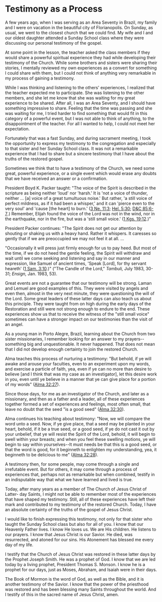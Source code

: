 # Testimony as a Process

A few years ago, when I was serving as an Area Seventy in Brazil, my family
and I were on vacation in the beautiful city of Florianopolis. On Sunday, as
usual, we went to the closest church that we could find. My wife and I and our
oldest daughter attended a Sunday School class where they were discussing our
personal testimony of the gospel.

At some point in the lesson, the teacher asked the class members if they would
share a powerful spiritual experience they had while developing their
testimony of the Church. While some brothers and sisters were sharing their
stories, I mentally reviewed my own experiences as a convert for something I
could share with them, but I could not think of anything very remarkable in my
process of gaining a testimony.

While I was thinking and listening to the others' experiences, I realized that
the teacher expected me to participate. She was listening to the other
members, and she let me know that she was waiting for my great experience to
be shared. After all, I was an Area Seventy, and I should have something
impressive to share. Feeling that the time was passing and she was waiting for
me, I tried harder to find something that would fit in this category of a
powerful event, but I was not able to think of anything, to the disappointment
of the teacher. For all I wanted to help, I could not meet her expectation.

Fortunately that was a fast Sunday, and during sacrament meeting, I took the
opportunity to express my testimony to the congregation and especially to that
sister and her Sunday School class. It was not a remarkable experience that I
had to share but a sincere testimony that I have about the truths of the
restored gospel.

Sometimes we think that to have a testimony of the Church, we need some great,
powerful experience, or a single event which would erase any doubts that we
have received an answer or a confirmation.

President Boyd K. Packer taught: "The voice of the Spirit is described in the
scripture as being neither 'loud' nor 'harsh.' It is 'not a voice of thunder,
neither ... [a] voice of a great tumultuous noise.' But rather, 'a still voice
of perfect mildness, as if it had been a whisper,' and it can 'pierce even to
the very soul' and 'cause [the heart] to burn.' ([3 Ne.
11:3](https://www.lds.org/scriptures/bofm/3-ne/11.3?lang=eng#2); [Hel.
5:30](https://www.lds.org/scriptures/bofm/hel/5.30?lang=eng#29); [D&amp;C
85:6-7](https://www.lds.org/scriptures/dc-testament/dc/85.6-7?lang=eng#5).)
Remember, Elijah found the voice of the Lord was not in the wind, nor in the
earthquake, nor in the fire, but was a 'still small voice.' ([1 Kgs.
19:12](https://www.lds.org/scriptures/ot/1-kgs/19.12?lang=eng#11).)"

President Packer continues: "The Spirit does not get our attention by shouting
or shaking us with a heavy hand. Rather it whispers. It caresses so gently
that if we are preoccupied we may not feel it at all. ...

"Occasionally it will press just firmly enough for us to pay heed. But most of
the time, if we do not heed the gentle feeling, the Spirit will withdraw and
wait until we come seeking and listening and say in our manner and expression,
like Samuel of ancient times, 'Speak [Lord], for thy servant heareth' ([1 Sam.
3:10](https://www.lds.org/scriptures/ot/1-sam/3.10?lang=eng#9).)" ("The Candle
of the Lord," _Tambuli,_ July 1983, 30-31; _Ensign,_ Jan. 1983, 53).

Great events are not a guarantee that our testimony will be strong. Laman and
Lemuel are good examples of this. They were visited by angels and even then,
almost in the very next minute, they were questioning the will of the Lord.
Some great leaders of these latter days can also teach us about this
principle. They were taught from on high during the early days of the
Restoration and still were not strong enough to endure to the end. These
experiences show us that to receive the witness of the "still small voice"
sometimes can have a stronger impact on our testimonies than the visit of an
angel.

As a young man in Porto Alegre, Brazil, learning about the Church from two
sister missionaries, I remember looking for an answer to my prayers--something
big and unquestionable. It never happened. That does not mean that I did not
develop enough certainty to join the restored Church.

Alma teaches this process of nurturing a testimony: "But behold, if ye will
awake and arouse your faculties, even to an experiment upon my words, and
exercise a particle of faith, yea, even if ye can no more than desire to
believe [and I think that was my case as an investigator], let this desire
work in you, even until ye believe in a manner that ye can give place for a
portion of my words" ([Alma
32:27](https://www.lds.org/scriptures/bofm/alma/32.27?lang=eng#26)).

Since those days, for me as an investigator of the Church, and later as a
missionary, and then as a father and a leader, all of these experiences
together formed a set of experiences and feelings, most often small, that
leave no doubt that the seed "is a good seed" ([Alma
32:30](https://www.lds.org/scriptures/bofm/alma/32.30?lang=eng#29)).

Alma continues his teaching about testimony: "Now, we will compare the word
unto a seed. Now, if ye give place, that a seed may be planted in your heart,
behold, if it be a true seed, or a good seed, if ye do not cast it out by your
unbelief, that ye will resist the Spirit of the Lord, behold, it will begin to
swell within your breasts; and when you feel these swelling motions, ye will
begin to say within yourselves--It must needs be that this is a good seed, or
that the word is good, for it beginneth to enlighten my understanding, yea, it
beginneth to be delicious to me" ([Alma
32:28](https://www.lds.org/scriptures/bofm/alma/32.28?lang=eng#27)).

A testimony then, for some people, may come through a single and irrefutable
event. But for others, it may come through a process of experiences that,
perhaps not as remarkable but when combined, testify in an indisputable way
that what we have learned and lived is true.

Today, after many years as a member of The Church of Jesus Christ of Latter-
day Saints, I might not be able to remember most of the experiences that have
shaped my testimony. Still, all of these experiences have left their mark and
contributed to my testimony of the restored Church. Today, I have an absolute
certainty of the truths of the gospel of Jesus Christ.

I would like to finish expressing this testimony, not only for that sister who
taught the Sunday School class but also for all of you. I know that our
Heavenly Father lives. I know He loves us. We are His children. He listens to
our prayers. I know that Jesus Christ is our Savior. He died, was resurrected,
and atoned for our sins. His Atonement has blessed me every day of my life.

I testify that the Church of Jesus Christ was restored in these latter days by
the Prophet Joseph Smith. He was a prophet of God. I know that we are led
today by a living prophet, President Thomas S. Monson. I know he is a prophet
for our days, just as Moses, Abraham, and Isaiah were in their days.

The Book of Mormon is the word of God, as well as the Bible, and it is another
testimony of the Savior. I know that the power of the priesthood was restored
and has been blessing many Saints throughout the world. And I testify of this
in the sacred name of Jesus Christ, amen.


